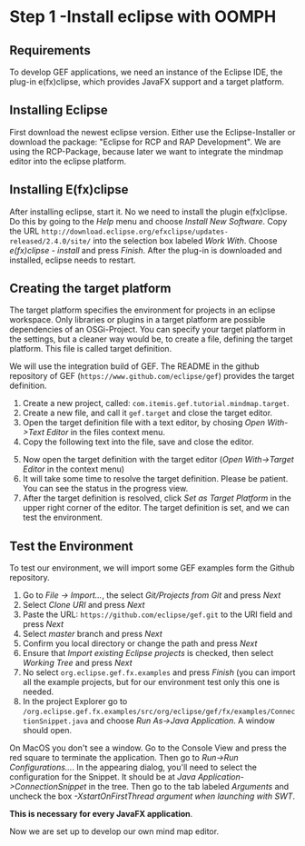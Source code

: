 # Step 1 -Install eclipse with OOMPH

## Requirements
To develop GEF applications, we need an instance of the Eclipse IDE, the plug-in e(fx)clipse, which provides JavaFX support and a target platform.

## Installing Eclipse
First download the newest eclipse version. Either use the Eclipse-Installer or download the package: "Eclipse for RCP and RAP Development".
We are using the RCP-Package, because later we want to integrate the mindmap editor into the eclipse platform.


## Installing E(fx)clipse 
After installing eclipse, start it. No we need to install the plugin e(fx)clipse. Do this by going to the *Help* menu and choose *Install New  Software*.
Copy the URL `http://download.eclipse.org/efxclipse/updates-released/2.4.0/site/` into the selection box labeled *Work With*.
Choose *e(fx)clipse - install* and press *Finish*. After the plug-in is downloaded and installed, eclipse needs to restart.

## Creating the target platform

The target platform specifies the environment for projects in an eclipse workspace. Only libraries or plugins in a target platform are possible dependencies of an OSGi-Project.
You can specify your target platform in the settings, but a cleaner way would be, to create a file, defining the target platform. This file is called target definition.

We will use the integration build of GEF. The README in the github repository of GEF (`https://www.github.com/eclipse/gef`) provides the target definition. 


1. Create a new project, called: `com.itemis.gef.tutorial.mindmap.target`.  
2. Create a new file, and call it `gef.target` and close the target editor.
3. Open the target definition file with a text editor, by chosing  *Open With->Text Editor* in the files context menu. 
4. Copy the following text into the file, save and close the editor.

<script src="http://gist-it.appspot.com/http://github.com/hannesN/gef-mindmap-tutorial/blob/step1_preparation/com.itemis.gef.tutorial.mindmap.target/gef.target"></script>

5. Now open the target definition with the target editor (*Open With->Target Editor* in the context menu)
6. It will take some time to resolve the target definition. Please be patient. You can see the status in the progress view.
7. After the target definition is resolved, click *Set as Target Platform* in the upper right corner of the editor. The target definition is set, and we can test the environment.

## Test the Environment

To test our environment, we will import some GEF examples form the Github repository.

1. Go to *File -> Import...*, the select *Git/Projects from Git* and press *Next*
2. Select *Clone URI* and press *Next*
3. Paste the URL: `https://github.com/eclipse/gef.git` to the URI field and press *Next*
4. Select *master* branch and press *Next*
5. Confirm you local directory or change the path and press *Next*
6. Ensure that *Import existing Eclipse projects* is checked, then select *Working Tree* and press *Next*
7. No select `org.eclipse.gef.fx.examples` and press *Finish* (you can import all the example projects, but for our environment test only this one is needed.
8. In the project Explorer go to `/org.eclipse.gef.fx.examples/src/org/eclipse/gef/fx/examples/ConnectionSnippet.java` and choose *Run As->Java Application*. A window should open.

On MacOS you don't see a window. Go to the Console View and press the red square to terminate the application. Then go to *Run->Run Configurations...*. In the appearing dialog, you'll need to select the 
configuration for the Snippet. It should be at *Java Application->ConnectionSnippet* in the tree. Then go to the tab labeled *Arguments* and uncheck the box *-XstartOnFirstThread argument when launching with SWT*. 

**This is necessary for every JavaFX application**.

Now we are set up to develop our own mind map editor.



